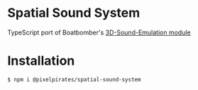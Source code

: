 # Spatial Sound System

TypeScript port of Boatbomber's [3D-Sound-Emulation module](https://devforum.roblox.com/t/open-source-3d-sound-system/287330)

# Installation

```
$ npm i @pixelpirates/spatial-sound-system
```
